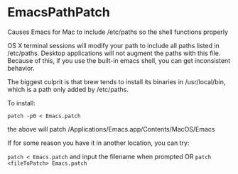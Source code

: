 # EmacsPathPatch
Causes Emacs for Mac to include /etc/paths so the shell functions properly

OS X terminal sessions will modify your path to include all paths listed in /etc/paths.
Desktop applications will not augment the paths with this file.
Because of this, if you use the built-in emacs shell, you can get inconsistent behavior.

The biggest culprit is that brew tends to install its binaries in /usr/local/bin,
which is a path only added by /etc/paths.

To install:

```patch -p0 < Emacs.patch```

the above will patch /Applications/Emacs.app/Contents/MacOS/Emacs

If for some reason you have it in another location, you can try:

```patch < Emacs.patch``` and input the filename when prompted
OR
```patch <fileToPatch> Emacs.patch```
